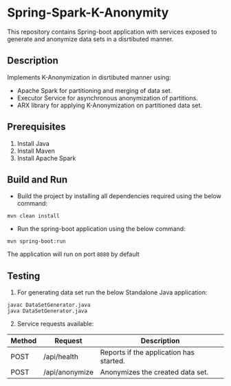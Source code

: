 # Spring-Spark-K-Anonymity
This repository contains Spring-boot application with services exposed to generate and anonymize data sets in a disrtibuted manner.

## Description
Implements K-Anonymization in disrtibuted manner using:
- Apache Spark for partitioning and merging of data set.
- Executor Service for asynchronous anonymization of partitions.
- ARX library for applying K-Anonymization on partitioned data set.

## Prerequisites
1. Install Java
2. Install Maven
3. Install Apache Spark

## Build and Run
- Build the project by installing all dependencies required using the below command:
```
mvn clean install
```
- Run the spring-boot application using the below command:
```
mvn spring-boot:run
```
The application will run on port ```8080``` by default

## Testing
1. For generating data set run the below Standalone Java application:
```
javac DataSetGenerator.java
java DataSetGenerator.java
```
2. Service requests available:

| Method | Request | Description |
| --- | --- | --- |
| POST | /api/health | Reports if the application has started. |
| POST | /api/anonymize | Anonymizes the created data set. |

